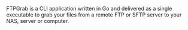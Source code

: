 FTPGrab is a CLI application written in Go and delivered as a single executable to grab your files from a remote FTP or SFTP server to your NAS, server or computer.
